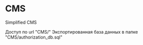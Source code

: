 # CMS
Simplified CMS

Доступ по url "CMS/"
Экспортированная база данных в папке "CMS/authorization_db.sql"